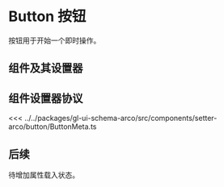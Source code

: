 <script setup>
import Example from '../../.vitepress/components/setter/button/Example.vue';
import {ButtonMeta as componentMeta} from "@geelato/gl-ui-schema-arco";

</script>


# Button 按钮
按钮用于开始一个即时操作。

## 组件及其设置器

<Example /> 

## 组件设置器协议

<ComponentBuilderExample :componentMeta="componentMeta"/>
<<< ../../packages/gl-ui-schema-arco/src/components/setter-arco/button/ButtonMeta.ts

## 后续
待增加属性载入状态。

